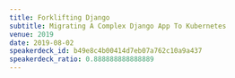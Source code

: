 ```yaml
---
title: Forklifting Django
subtitle: Migrating A Complex Django App To Kubernetes
venue: 2019
date: 2019-08-02
speakerdeck_id: b49e8c4b00414d7eb07a762c10a9a437
speakerdeck_ratio: 0.888888888888889
---
```

